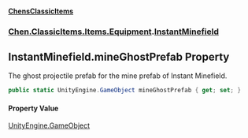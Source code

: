 
#### [ChensClassicItems](./index 'index')

### [Chen.ClassicItems.Items.Equipment](./Chen-ClassicItems-Items-Equipment 'Chen.ClassicItems.Items.Equipment').[InstantMinefield](./Chen-ClassicItems-Items-Equipment-InstantMinefield 'Chen.ClassicItems.Items.Equipment.InstantMinefield')

## InstantMinefield.mineGhostPrefab Property
The ghost projectile prefab for the mine prefab of Instant Minefield.  
```csharp
public static UnityEngine.GameObject mineGhostPrefab { get; set; }
```

#### Property Value
[UnityEngine.GameObject](https://docs.microsoft.com/en-us/dotnet/api/UnityEngine.GameObject 'UnityEngine.GameObject')  
